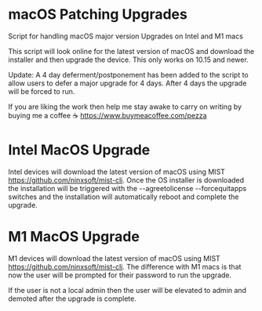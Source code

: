 # macOS Patching Upgrades

Script for handling macOS major version Upgrades on Intel and M1 macs

This script will look online for the latest version of macOS and download the installer and then upgrade the device. This only works on 10.15 and newer.

Update: A 4 day deferment/postponement has been added to the script to allow users to defer a major upgrade for 4 days. After 4 days the upgrade will be forced to run.

If you are liking the work then help me stay awake to carry on writing by buying me a coffee ☕️ https://www.buymeacoffee.com/pezza

# Intel MacOS Upgrade

Intel devices will download the latest version of macOS using MIST https://github.com/ninxsoft/mist-cli. Once the OS installer is downloaded the installation will be triggered with the --agreetolicense --forcequitapps switches and the installation will automatically reboot and complete the upgrade.

# M1 MacOS Upgrade

M1 devices will download the latest version of macOS using MIST https://github.com/ninxsoft/mist-cli. The difference with M1 macs is that now the user will be prompted for their password to run the upgrade. 

If the user is not a local admin then the user will be elevated to admin and demoted after the upgrade is complete. 

